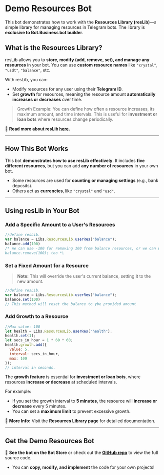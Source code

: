 # Demo Resources Bot  

This bot demonstrates how to work with the **Resources Library (resLib)**—a simple library for managing resources in Telegram bots. The library is **exclusive to Bot.Business bot builder**.  

## What is the Resources Library?  

resLib allows you to **store, modify (add, remove, set), and manage any resources** in your bot. You can use **custom resource names** like `"crystal"`, `"usdt"`, `"balance"`, etc.  

With resLib, you can:  
- Modify resources for any user using their **Telegram ID**.  
- Set **growth** for resources, meaning the resource amount **automatically increases or decreases** over time.  

> Growth Example: You can define how often a resource increases, its maximum amount, and time intervals. This is useful for **investment or loan bots** where resources change periodically.  

📖 **Read more about resLib [here](https://github.com/nasirul786/help/blob/master/libs/resourceslib.md).**  

---

## How This Bot Works  

This bot **demonstrates how to use resLib effectively**. It includes **five different resources**, but you can add **any number of resources** in your own bot.  

- Some resources are used for **counting or managing settings** (e.g., bank deposits).  
- Others act as **currencies**, like `"crystal"` and `"usd"`.  

---

## Using resLib in Your Bot  

### Add a Specific Amount to a User's Resources  
```js
//define resLib.
var balance = Libs.ResourcesLib.userRes("balance");
balance.add(100)
/* We can use -100 for removing 100 from balance resources, or we can use like this:
balance.remove(100); too *\
```

### Set a Fixed Amount for a Resource  
> **Note:** This will override the user's current balance, setting it to the new amount.  
```js
//define resLib.
var balance = Libs.ResourcesLib.userRes("balance");
balance.set(100)
// This method will reset the balance to ybe provided amount
```

### Add Growth to a Resource  
```js
//Max value: 100
let health = Libs.ResourcesLib.userRes("health");
health.set(1);
let secs_in_hour = 1 * 60 * 60;
health.growth.add({
  value: 5,
  interval: secs_in_hour,
  max: 100
});
// interval in seconds.
```

The **growth feature** is essential for **investment or loan bots**, where resources **increase or decrease** at scheduled intervals.  

For example:  
- If you set the growth interval to **5 minutes**, the resource will **increase or decrease** every 5 minutes.  
- You can set a **maximum limit** to prevent excessive growth.  

📌 **More Info:** Visit the **Resources Library page** for detailed documentation.  

---

## Get the Demo Resources Bot  

🔗 **See the bot on the Bot Store** or check out the **[GitHub repo](https://github.com/bots-business/DemoResBot)** to view the full source code.  
- You can **copy, modify, and implement** the code for your own projects!
